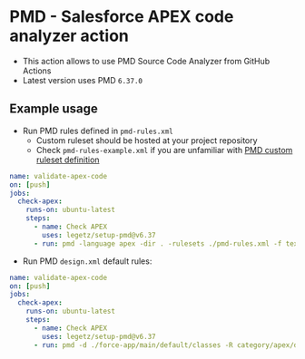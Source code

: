 # PMD - Salesforce APEX code analyzer action

- This action allows to use PMD Source Code Analyzer from GitHub Actions
- Latest version uses PMD `6.37.0`

## Example usage

- Run PMD rules defined in `pmd-rules.xml`
  - Custom ruleset should be hosted at your project repository
  - Check `pmd-rules-example.xml` if you are unfamiliar with [PMD custom ruleset definition](https://pmd.github.io/latest/pmd_userdocs_making_rulesets.html)

```yaml
name: validate-apex-code
on: [push]
jobs:
  check-apex:
    runs-on: ubuntu-latest
    steps:
      - name: Check APEX
        uses: legetz/setup-pmd@v6.37
      - run: pmd -language apex -dir . -rulesets ./pmd-rules.xml -f text
```

- Run PMD `design.xml` default rules:

```yaml
name: validate-apex-code
on: [push]
jobs:
  check-apex:
    runs-on: ubuntu-latest
    steps:
      - name: Check APEX
        uses: legetz/setup-pmd@v6.37
      - run: pmd -d ./force-app/main/default/classes -R category/apex/design.xml -f text
```

